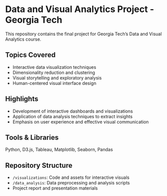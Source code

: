 # Data and Visual Analytics Project - Georgia Tech

This repository contains the final project for Georgia Tech’s Data and Visual Analytics course.

## Topics Covered
- Interactive data visualization techniques
- Dimensionality reduction and clustering
- Visual storytelling and exploratory analysis
- Human-centered visual interface design

## Highlights
- Development of interactive dashboards and visualizations
- Application of data analysis techniques to extract insights
- Emphasis on user experience and effective visual communication

## Tools & Libraries
Python, D3.js, Tableau, Matplotlib, Seaborn, Pandas

## Repository Structure
- `/visualizations`: Code and assets for interactive visuals
- `/data_analysis`: Data preprocessing and analysis scripts
- Project report and presentation materials
